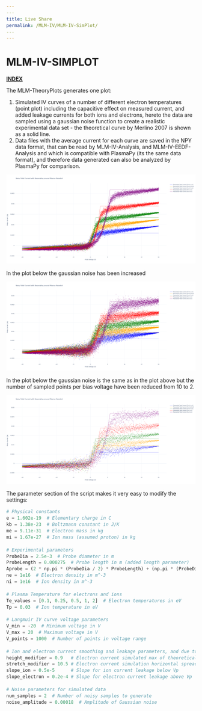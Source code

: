 ```yaml
---
​---
title: Live Share
permalink: /MLM-IV/MLM-IV-SimPlot/
​---
---
```


# MLM-IV-SIMPLOT

[**INDEX**](index.md)

The MLM-TheoryPlots generates one plot:

1.  Simulated IV curves of a number of different electron temperatures (point plot) including the capacitive effect on measured current, and added leakage currents for both ions and electrons, hereto the data are sampled using a gaussian noise function to create a realistic experimental data set - the theoretical curve by Merlino 2007 is shown as a solid line.
2. Data files with the average current for each curve are saved in the NPY data format, that can be read by MLM-IV-Analysis, and MLM-IV-EEDF-Analysis and which is compatible with PlasmaPy (its the same data format), and therefore data generated can also be analyzed by PlasmaPy for comparison.

![First plot](.\images\xSimplot.png)

In the plot below the gaussian noise has been increased

![First plot](.\images\ySimplot2.png)

In the plot below the gaussian noise is the same as in the plot above but the number of sampled points per bias voltage have been reduced from 10 to 2.

![MLM-IV-SimPlot3](.\images\zSimPlot3.png)

The parameter section of the script makes it very easy to modify the settings:

```python
# Physical constants
e = 1.602e-19  # Elementary charge in C
kb = 1.38e-23  # Boltzmann constant in J/K
me = 9.11e-31  # Electron mass in kg
mi = 1.67e-27  # Ion mass (assumed proton) in kg

# Experimental parameters
ProbeDia = 2.5e-3  # Probe diameter in m
ProbeLength = 0.000275  # Probe length in m (added length parameter)
Aprobe = (2 * np.pi * (ProbeDia / 2) * ProbeLength) + (np.pi * (ProbeDia / 2) ** 2)  # Probe area including cylindrical surface and end area in m^2
ne = 1e16  # Electron density in m^-3
ni = 1e16  # Ion density in m^-3

# Plasma Temperature for electrons and ions
Te_values = [0.1, 0.25, 0.5, 1, 2]  # Electron temperatures in eV
Tp = 0.03  # Ion temperature in eV

# Langmuir IV curve voltage parameters
V_min = -20  # Minimum voltage in V
V_max = 20  # Maximum voltage in V
V_points = 1000  # Number of points in voltage range

# Ion and electron current smoothing and leakage parameters, and due to plasma noise or averaging effects.
height_modifier = 0.9   # Electron current simulated max of theoretical max
stretch_modifier = 10.5 # Electron current simulation horizontal spread
slope_ion = 0.5e-5      # Slope for ion current leakage below Vp
slope_electron = 0.2e-4 # Slope for electron current leakage above Vp

# Noise parameters for simulated data
num_samples = 2  # Number of noisy samples to generate
noise_amplitude = 0.00018  # Amplitude of Gaussian noise
```

